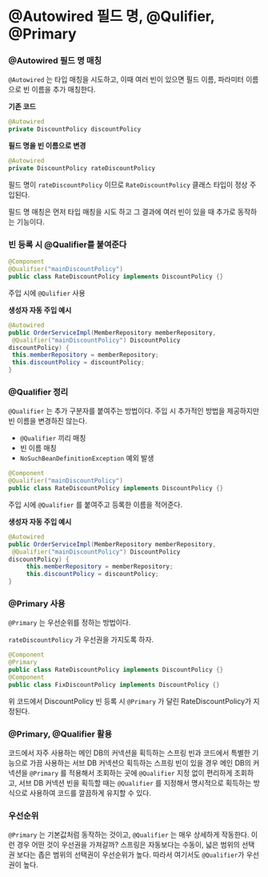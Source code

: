 # @Autowired 필드 명, @Qulifier, @Primary

### @Autowired 필드 명 매칭

`@Autowired` 는 타입 매칭을 시도하고, 이때 여러 빈이 있으면 필드 이름, 파라미터 이름으로 빈 이름을 추가 매칭한다.

**기존 코드**

```java
@Autowired
private DiscountPolicy discountPolicy
```

**필드 명을 빈 이름으로 변경**

```java
@Autowired
private DiscountPolicy rateDiscountPolicy
```

필드 명이 `rateDiscountPolicy` 이므로 `RateDiscountPolicy` 클래스 타입이 정상 주입된다.

필드 명 매칭은 먼저 타입 매칭을 시도 하고 그 결과에 여러 빈이 있을 때 추가로 동작하는 기능이다.

### 빈 등록 시 @Qualifier를 붙여준다

```java
@Component
@Qualifier("mainDiscountPolicy")
public class RateDiscountPolicy implements DiscountPolicy {}
```

주입 시에 `@Qulifier` 사용

**생성자 자동 주입 예시**

```java
@Autowired
public OrderServiceImpl(MemberRepository memberRepository,
 @Qualifier("mainDiscountPolicy") DiscountPolicy 
discountPolicy) {
 this.memberRepository = memberRepository;
 this.discountPolicy = discountPolicy;
}
```

### @Qualifier 정리

`@Qualifier` 는 추가 구분자를 붙여주는 방법이다. 주입 시 추가적인 방법을 제공하지만 빈 이름을 변경하진 않는다.

- `@Qualifier` 끼리 매칭
- 빈 이름 매칭
- `NoSuchBeanDefinitionException` 예외 발생

```java
@Component
@Qualifier("mainDiscountPolicy")
public class RateDiscountPolicy implements DiscountPolicy {}
```

주입 시에 `@Qualifier` 를 붙여주고 등록한 이름을 적어준다.

**생성자 자동 주입 예시**

```java
@Autowired
public OrderServiceImpl(MemberRepository memberRepository,
 @Qualifier("mainDiscountPolicy") DiscountPolicy 
discountPolicy) {
	 this.memberRepository = memberRepository;
	 this.discountPolicy = discountPolicy;
}
```

### @Primary 사용

`@Primary` 는 우선순위를 정하는 방법이다.

`rateDiscountPolicy` 가 우선권을 가지도록 하자.

```java
@Component
@Primary
public class RateDiscountPolicy implements DiscountPolicy {}
@Component
public class FixDiscountPolicy implements DiscountPolicy {}
```

위 코드에서 DiscountPolicy 빈 등록 시 `@Primary` 가 달린 RateDiscountPolicy가 지정된다.

### @Primary, @Qualifier 활용

코드에서 자주 사용하는 메인 DB의 커넥션을 획득하는 스프링 빈과 코드에서 특별한 기능으로 가끔 사용하는 서브 DB 커넥션으 획득하는 스프링 빈이  있을 경우 메인 DB의 커넥션을 `@Primary` 를 적용해서 조회하는 곳에 `@Qualifier` 지정 없이 편리하게 조회하고, 서브 DB 커넥션 빈을 획득할 때는 `@Qualifier` 를 지정해서 명시적으로 획득하는 방식으로 사용하여 코드를 깔끔하게 유지할 수 있다.

### 우선순위

`@Primary` 는 기본값처럼 동작하는 것이고, `@Qualifier` 는 매우 상세하게 작동한다. 이런 경우 어떤 것이 우선권을 가져갈까? 스프링은 자동보다는 수동이, 넓은 범위의 선택권 보다는 좁은 범위의 선택권이 우선순위가 높다. 따라서 여기서도 `@Qualifier`가 우선권이 높다.